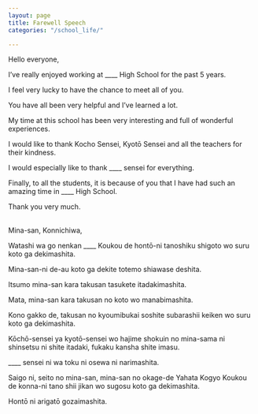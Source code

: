 ```yaml
---
layout: page
title: Farewell Speech
categories: "/school_life/"

---
```


<div class="paper">
Hello everyone, 

I’ve really enjoyed working at 
____ High School for the past 5 years. 

I feel very lucky to have the chance to meet all of you. 

You have all been very helpful and I’ve learned a lot. 

My time at this school has been very interesting and 
full of wonderful experiences. 

I would like to thank Kocho Sensei, 
Kyotō Sensei and all the teachers for their kindness. 

I would especially like to thank ____ sensei for everything. 

Finally, to all the students, 
it is because of you that I have had such an amazing time in ____ High School. 

Thank you very much.
</div>

<br>

<div class="paper">
Mina-san, Konnichiwa,

Watashi wa go nenkan 
____ Koukou de 
hontō-ni tanoshiku shigoto wo suru koto ga dekimashita. 

Mina-san-ni de-au koto ga dekite 
totemo shiawase deshita.

Itsumo mina-san kara takusan tasukete itadakimashita. 

Mata, mina-san kara takusan no koto wo manabimashita. 

Kono gakko de, 
takusan no kyoumibukai 
soshite subarashii keiken wo suru koto ga dekimashita. 

Kōchō-sensei ya 
kyotō-sensei wo hajime 
shokuin no mina-sama ni shinsetsu ni shite itadaki, 
fukaku kansha shite imasu. 

____ sensei ni wa toku ni osewa ni narimashita. 

Saigo ni, seito no mina-san, 
mina-san no okage-de Yahata Kogyo Koukou de 
konna-ni tano shii jikan wo sugosu koto ga dekimashita. 

Hontō ni arigatō gozaimashita.
</div>